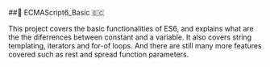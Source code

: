 ##:file_folder: ECMAScript6_Basic :ecuador:

This project covers the basic functionalities of ES6, and explains what are the the diferrences between constant and a variable. It also covers string templating, iterators and for-of loops. And there are still many more features covered such as rest and spread function parameters.
